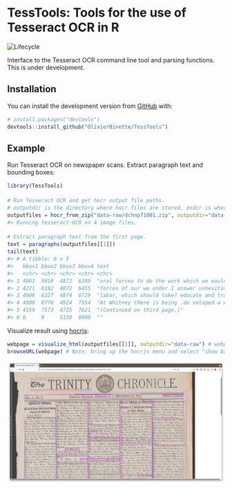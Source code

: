 
<!-- README.md is generated from README.Rmd. Please edit that file -->

# TessTools: Tools for the use of Tesseract OCR in R

![Lifecycle](https://img.shields.io/badge/lifecycle-experimental-orange.svg)

Interface to the Tesseract OCR command line tool and parsing functions.
This is under development.

## Installation

You can install the development version from
[GitHub](https://github.com/) with:

``` r
# install.packages("devtools")
devtools::install_github("OlivierBinette/TessTools")
```

## Example

Run Tesseract OCR on newspaper scans. Extract paragraph text and
bounding boxes:

``` r
library(TessTools)

# Run Tesseract OCR and get hocr output file paths.
# outputdir is the directory where hocr files are stored, exdir is where images are extracted to.
outputfiles = hocr_from_zip("data-raw/dchnp71001.zip", outputdir="data-raw", exdir="data-raw")
#> Running tesseract-OCR on 4 image files.

# Extract paragraph text from the first page.
text = paragraphs(outputfiles[[1]])
tail(text)
#> # A tibble: 6 x 5
#>   bbox1 bbox2 bbox3 bbox4 text                                                  
#>   <chr> <chr> <chr> <chr> <chr>                                                 
#> 1 4001  5810  4872  6309  "ural forces to do the work which we would make cheap…
#> 2 4221  6182  4872  6455  "forces of our we under I answer unhesitatingly,"     
#> 3 4006  6327  4874  6729  "labor, which should take? educate and train our own …
#> 4 4008  6770  4924  7554  "At Whitney there is being .de veloped a water power …
#> 5 4159  7573  4725  7621  "(Continued on third page.)"                          
#> 6 0     0     5150  8000  ""
```

Visualize result using [hocrjs](https://github.com/kba/hocrjs):

``` r
webpage = visualize_html(outputfiles[[1]], outputdir="data-raw") # webpage is at data-raw/dchnp71001-html
browseURL(webpage) # Note: bring up the hocrjs menu and select "show background image"
```

![](hocrjs.png)
